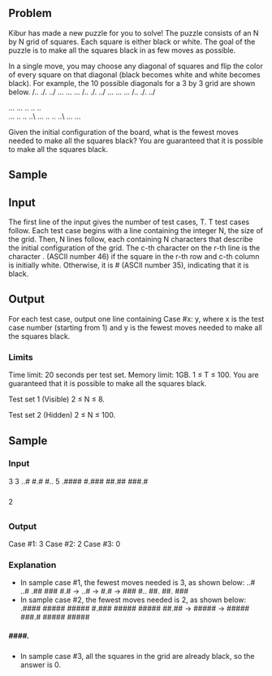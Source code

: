 ## Problem
Kibur has made a new puzzle for you to solve! The puzzle consists of an N by N grid of squares. Each square is either black or white. The goal of the puzzle is to make all the squares black in as few moves as possible.

In a single move, you may choose any diagonal of squares and flip the color of every square on that diagonal (black becomes white and white becomes black). For example, the 10 possible diagonals for a 3 by 3 grid are shown below.
/..      ./.      ../      ...      ...
...      /..      ./.      ../      ...
...      ...      /..      ./.      ../


...      ...      \..      .\.      ..\
...      \..      .\.      ..\      ...
\..      .\.      ..\      ...      ...


Given the initial configuration of the board, what is the fewest moves needed to make all the squares black? You are guaranteed that it is possible to make all the squares black.

## Sample

## Input
The first line of the input gives the number of test cases, T. T test cases follow. Each test case begins with a line containing the integer N, the size of the grid. Then, N lines follow, each containing N characters that describe the initial configuration of the grid. The c-th character on the r-th line is the character . (ASCII number 46) if the square in the r-th row and c-th column is initially white. Otherwise, it is # (ASCII number 35), indicating that it is black.

## Output
For each test case, output one line containing Case #x: y, where x is the test case number (starting from 1) and y is the fewest moves needed to make all the squares black.

### Limits
Time limit: 20 seconds per test set.
Memory limit: 1GB.
1 ≤ T ≤ 100.
You are guaranteed that it is possible to make all the squares black.

Test set 1 (Visible)
2 ≤ N ≤ 8.

Test set 2 (Hidden)
2 ≤ N ≤ 100.

## Sample

### Input


3
3
..#
#.#
#..
5
.####
#.###
##.##
###.#
#####
2
##
##

### Output

Case #1: 3
Case #2: 2
Case #3: 0

### Explanation

- In sample case #1, the fewest moves needed is 3, as shown below:
..#    ..#    .##    ###
#.# -> ..# -> #.# -> ###
#..    ##.    ##.    ###
- In sample case #2, the fewest moves needed is 2, as shown below:
.####    #####    #####
#.###    #####    #####
##.## -> ##### -> #####
###.#    #####    #####
#####    ####.    #####
- In sample case #3, all the squares in the grid are already black, so the answer is 0.